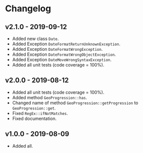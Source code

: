 # Changelog

## v2.1.0 - 2019-09-12

- Added new class `Date`.
- Added Exception `DateFormatReturnUnknownException`.
- Added Exception `DateFormatWrongException`.
- Added Exception `DateFormatWrongObjectException`.
- Added Exception `DateMoveWrongSyntaxException`.
- Added all unit tests (code coverage = 100%).

## v2.0.0 - 2019-08-12

- Added all unit tests (code coverage = 100%).
- Added method `GeoProgression::has`.
- Changed name of method `GeoProgression::getProgression` to `GeoProgression::get`.
- Fixed `RegEx::ifNotMatches`.
- Fixed documentation.

## v1.0.0 - 2019-08-09

- Added all.

